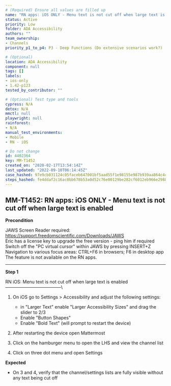 ```yaml
---
# (Required) Ensure all values are filled up
name: "RN apps: iOS ONLY - Menu text is not cut off when large text is enabled"
status: Active
priority: Low
folder: ADA Accessibility
authors: ""
team_ownership:
- Channels
priority_p1_to_p4: P3 - Deep Functions (Do extensive scenarios work?)

# (Optional)
location: ADA Accessibility
component: null
tags: []
labels:
- ios-only
- 1.42-p123
tested_by_contributor: ""

# (Optional) Test type and tools
cypress: N/A
detox: N/A
mmctl: null
playwright: null
rainforest:
- N/A
manual_test_environments:
- Mobile
- RN - iOS

# Do not change
id: 4402364
key: MM-T1452
created_on: "2020-02-17T13:54:14Z"
last_updated: "2022-09-10T06:14:45Z"
case_hashed: 97e9cb031124c05faceb647001bf5aad55f1e98155e987b939aa864c4c474656254b1638f3f9c59fa89ffff1052214d0
steps_hashed: fe4ddaf2c16ac0bb678b53a0d52c76e00129be282cf6012eb966e29882d61af6729e5d93f6f771c9b715127e1d172e3b
---
```


<!-- (Auto-generated) Based on frontmatter's "key" and "name" -->

## MM-T1452: RN apps: iOS ONLY - Menu text is not cut off when large text is enabled

**Precondition**

JAWS Screen Reader required: <https://support.freedomscientific.com/Downloads/JAWS>\
Eric has a license key to upgrade the free version - ping him if required\
Switch off the "PC virtual cursor" within JAWS by pressing INSERT+Z\
Navigation to various focus areas: CTRL+F6 in browsers; F6 in desktop app\
The feature is not available on the RN apps.

---

**Step 1**

RN iOS: Menu text is not cut off when large text is enabled\
–––––––––––––––––––––––––\\

1. On iOS go to Settings > Accessibility and adjust the following settings:

   - in "Larger Text" enable "Larger Accessibility Sizes" and drag the slider to 2/3
   - Enable "Button Shapes"
   - Enable "Bold Text" (will prompt to restart the device)

2. After restarting the device open Mattermost

3. Click on the hamburger menu to open the LHS and view the channel list

4. Click on three dot menu and open Settings

**Expected**

- On 3 and 4, verify that the channel/settings lists are fully visible without any text being cut off
